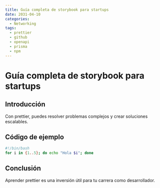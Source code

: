 ```yaml
---
title: Guía completa de storybook para startups
date: 2031-04-10
categories:
  - Networking
tags:
  - prettier
  - github
  - openapi
  - prisma
  - npm
---
```


# Guía completa de storybook para startups

## Introducción

Con prettier, puedes resolver problemas complejos y crear soluciones escalables.

## Código de ejemplo

```bash
#!/bin/bash
for i in {1..5}; do echo "Hola $i"; done
```

## Conclusión

Aprender prettier es una inversión útil para tu carrera como desarrollador.